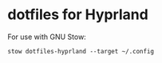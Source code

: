 # dotfiles for Hyprland

For use with GNU Stow:

```shell
stow dotfiles-hyprland --target ~/.config
```
